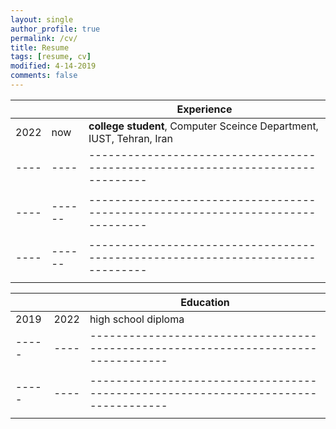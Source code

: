 ```yaml
---
layout: single
author_profile: true
permalink: /cv/
title: Resume
tags: [resume, cv]
modified: 4-14-2019
comments: false
---
```



|    |    | **Experience**                                                             |
|----|----|-------------------------------------------------------------------------------|
|2022| now| **college student**, Computer Sceince Department, IUST, Tehran, Iran |
|----|----|-------------------------------------------------------------------------------|
|    |    |                                                                               |
|----|------|-------------------------------------------------------------------------------|
|    |      |                                                                                 |
|----|------|-------------------------------------------------------------------------------|
|    |      |                                                                               |



|     |    |**Education**                                                               |
|-----|----|----------------------------------------------------------------------------------|
|2019 |2022| high school diploma                                                              |
|-----|----|----------------------------------------------------------------------------------|
|     |    |                                                                                   |
|-----|----|----------------------------------------------------------------------------------|
|     |    |               |
